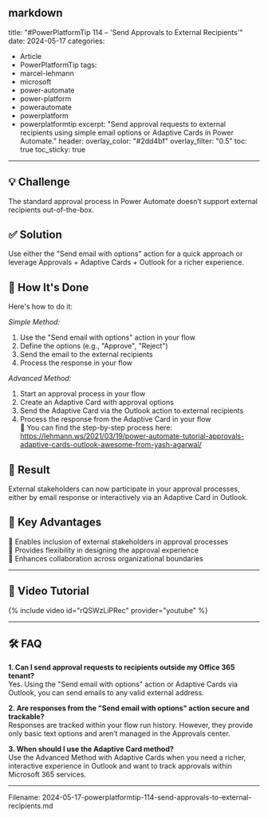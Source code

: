 markdown
---
title: "#PowerPlatformTip 114 – 'Send Approvals to External Recipients'"
date: 2024-05-17
categories:
  - Article
  - PowerPlatformTip
tags:
  - marcel-lehmann
  - microsoft
  - power-automate
  - power-platform
  - powerautomate
  - powerplatform
  - powerplatformtip
excerpt: "Send approval requests to external recipients using simple email options or Adaptive Cards in Power Automate."
header:
  overlay_color: "#2dd4bf"
  overlay_filter: "0.5"
toc: true
toc_sticky: true
---

## 💡 Challenge
The standard approval process in Power Automate doesn’t support external recipients out-of-the-box.

## ✅ Solution
Use either the "Send email with options" action for a quick approach or leverage Approvals + Adaptive Cards + Outlook for a richer experience.

## 🔧 How It's Done
Here's how to do it:

_Simple Method:_
1. Use the "Send email with options" action in your flow  
2. Define the options (e.g., "Approve", "Reject")  
3. Send the email to the external recipients  
4. Process the response in your flow  

_Advanced Method:_
1. Start an approval process in your flow  
2. Create an Adaptive Card with approval options  
3. Send the Adaptive Card via the Outlook action to external recipients  
4. Process the response from the Adaptive Card in your flow  
   🔸 You can find the step-by-step process here: https://lehmann.ws/2021/03/19/power-automate-tutorial-approvals-adaptive-cards-outlook-awesome-from-yash-agarwal/

## 🎉 Result
External stakeholders can now participate in your approval processes, either by email response or interactively via an Adaptive Card in Outlook.

## 🌟 Key Advantages
🔸 Enables inclusion of external stakeholders in approval processes  
🔸 Provides flexibility in designing the approval experience  
🔸 Enhances collaboration across organizational boundaries  

---

## 🎥 Video Tutorial
{% include video id="rQSWzLiPRec" provider="youtube" %}

---

## 🛠️ FAQ
**1. Can I send approval requests to recipients outside my Office 365 tenant?**  
Yes. Using the "Send email with options" action or Adaptive Cards via Outlook, you can send emails to any valid external address.

**2. Are responses from the "Send email with options" action secure and trackable?**  
Responses are tracked within your flow run history. However, they provide only basic text options and aren’t managed in the Approvals center.

**3. When should I use the Adaptive Card method?**  
Use the Advanced Method with Adaptive Cards when you need a richer, interactive experience in Outlook and want to track approvals within Microsoft 365 services.

---


Filename: 2024-05-17-powerplatformtip-114-send-approvals-to-external-recipients.md